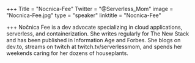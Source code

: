 ﻿+++
Title = "Nocnica-Fee"
Twitter = "@Serverless_Mom"
image = "Nocnica-Fee.jpg"
type = "speaker"
linktitle = "Nocnica-Fee"

+++
Nočnica Fee is a dev advocate specializing in cloud applications, serverless, and containerization. She writes regularly for The New Stack and has been published in Information Age and Forbes. She blogs on dev.to, streams on twitch at twitch.tv/serverlessmom, and spends her weekends caring for her dozens of houseplants.

